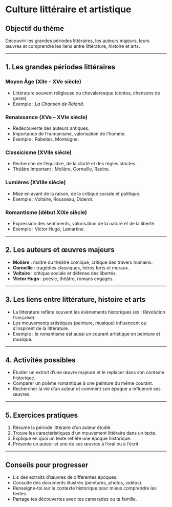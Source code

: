 # Culture littéraire et artistique

## Objectif du thème
Découvrir les grandes périodes littéraires, les auteurs majeurs, leurs œuvres et comprendre les liens entre littérature, histoire et arts.

---

## 1. Les grandes périodes littéraires

### Moyen Âge (XIIe – XVe siècle)
- Littérature souvent religieuse ou chevaleresque (contes, chansons de geste).
- Exemple : *La Chanson de Roland*.

### Renaissance (XVe – XVIe siècle)
- Redécouverte des auteurs antiques.
- Importance de l’humanisme, valorisation de l’homme.
- Exemple : Rabelais, Montaigne.

### Classicisme (XVIIe siècle)
- Recherche de l’équilibre, de la clarté et des règles strictes.
- Théâtre important : Molière, Corneille, Racine.

### Lumières (XVIIIe siècle)
- Mise en avant de la raison, de la critique sociale et politique.
- Exemple : Voltaire, Rousseau, Diderot.

### Romantisme (début XIXe siècle)
- Expression des sentiments, valorisation de la nature et de la liberté.
- Exemple : Victor Hugo, Lamartine.

---

## 2. Les auteurs et œuvres majeurs

- **Molière** : maître du théâtre comique, critique des travers humains.
- **Corneille** : tragédies classiques, héros forts et moraux.
- **Voltaire** : critique sociale et défense des libertés.
- **Victor Hugo** : poésie, théâtre, romans engagés.

---

## 3. Les liens entre littérature, histoire et arts

- La littérature reflète souvent les événements historiques (ex : Révolution française).
- Les mouvements artistiques (peinture, musique) influencent ou s’inspirent de la littérature.
- Exemple : le romantisme est aussi un courant artistique en peinture et musique.

---

## 4. Activités possibles

- Étudier un extrait d’une œuvre majeure et le replacer dans son contexte historique.
- Comparer un poème romantique à une peinture du même courant.
- Rechercher la vie d’un auteur et comment son époque a influencé ses œuvres.

---

## 5. Exercices pratiques

1. Résume la période littéraire d’un auteur étudié.
2. Trouve les caractéristiques d’un mouvement littéraire dans un texte.
3. Explique en quoi un texte reflète une époque historique.
4. Présente un auteur et une de ses œuvres à l’oral ou à l’écrit.

---

## Conseils pour progresser
- Lis des extraits d’œuvres de différentes époques.
- Consulte des documents illustrés (peintures, photos, vidéos).
- Renseigne-toi sur le contexte historique pour mieux comprendre les textes.
- Partage tes découvertes avec tes camarades ou ta famille.
